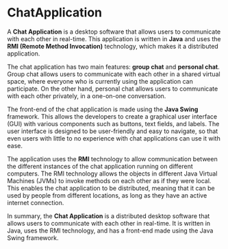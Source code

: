 # ChatApplication

A **Chat Application** is a desktop software that allows users to communicate with each other in real-time. This application is written in **Java** and uses the **RMI (Remote Method Invocation)** technology, which makes it a distributed application.

The chat application has two main features: **group chat** and **personal chat**. Group chat allows users to communicate with each other in a shared virtual space, where everyone who is currently using the application can participate. On the other hand, personal chat allows users to communicate with each other privately, in a one-on-one conversation.

The front-end of the chat application is made using the **Java Swing** framework. This allows the developers to create a graphical user interface (GUI) with various components such as buttons, text fields, and labels. The user interface is designed to be user-friendly and easy to navigate, so that even users with little to no experience with chat applications can use it with ease.

The application uses the **RMI** technology to allow communication between the different instances of the chat application running on different computers. The RMI technology allows the objects in different Java Virtual Machines (JVMs) to invoke methods on each other as if they were local. This enables the chat application to be distributed, meaning that it can be used by people from different locations, as long as they have an active internet connection.

In summary, the **Chat Application** is a distributed desktop software that allows users to communicate with each other in real-time. It is written in Java, uses the RMI technology, and has a front-end made using the Java Swing framework.
